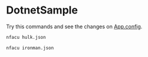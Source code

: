 # DotnetSample

Try this commands and see the changes on [App.config](./DotnetSample/App.config).

```sh
nfacu hulk.json
```

```sh
nfacu ironman.json
```
